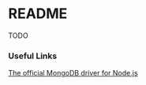 # README #

TODO

### Useful Links ###

[The official MongoDB driver for Node.js](https://www.npmjs.com/package/mongodb)
